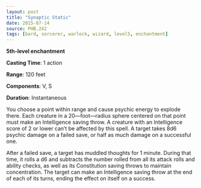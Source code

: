 ```yaml
---
layout: post
title: "Synaptic Static"
date: 2015-07-14
source: PHB.242
tags: [bard, sorcerer, warlock, wizard, level5, enchantment]
---
```


**5th-level enchantment**

**Casting Time**: 1 action

**Range**: 120 feet

**Components**: V, S

**Duration**: Instantaneous

You choose a point within range and cause psychic energy to explode there. Each creature in a 20—foot—radius sphere centered on that point must make an Intelligence
saving throw. A creature with an Intelligence score of 2 or lower can’t be affected by this spell. A target takes 8d6 psychic damage on a failed save, or half as much
damage on a successful one.

After a failed save, a target has muddled thoughts for 1 minute. During that time, it rolls a d6 and subtracts the number rolled from all its attack rolls and ability
checks, as well as its Constitution saving throws to maintain concentration. The target can make an Intelligence saving throw at the end of each of its turns, ending
the effect on itself on a success.